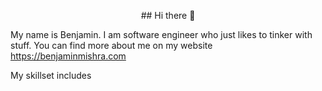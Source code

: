 <p align="center">
## Hi there 👋

My name is Benjamin. I am software engineer who just likes to tinker with stuff.
You can find more about me on my website <https://benjaminmishra.com>

My skillset includes
</p>

